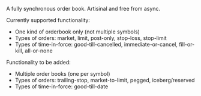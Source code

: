 A fully synchronous order book. Artisinal and free from async.

Currently supported functionality:
+ One kind of orderbook only (not multiple symbols)
+ Types of orders: market, limit, post-only, stop-loss, stop-limit
+ Types of time-in-force: good-till-cancelled, immediate-or-cancel, fill-or-kill, all-or-none

Functionality to be added:
+ Multiple order books (one per symbol)
+ Types of orders: trailing-stop, market-to-limit, pegged, iceberg/reserved
+ Types of time-in-force: good-till-date


